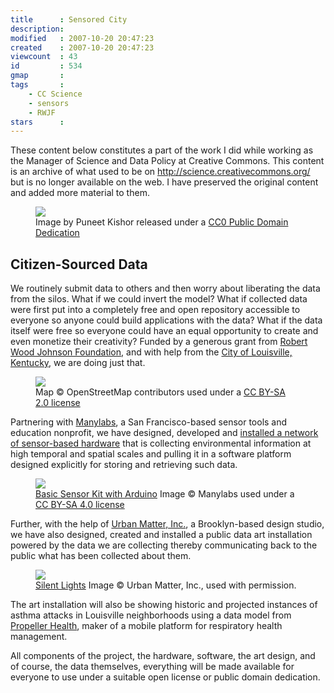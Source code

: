 ```yaml
---
title      : Sensored City
description: 
modified   : 2007-10-20 20:47:23
created    : 2007-10-20 20:47:23
viewcount  : 43
id         : 534
gmap       : 
tags       :
    - CC Science
    - sensors
    - RWJF
stars      : 
---
```


<div class="archive">
    These content below constitutes a part of the work I did while working as the Manager of Science and Data Policy at Creative Commons. This content is an archive of what used to be on <u>http://science.creativecommons.org/</u> but is no longer available on the web. I have preserved the original content and added more material to them.
</div>

<figure>
    <img src="inverted-model-of-data-collection.png">
    <figcaption>Image by Puneet Kishor released under a <a href="http://creativecommons.org/publicdomain/zero/1.0/" target="_blank">CC0 Public Domain Dedication</a></figcaption>
</figure>

## Citizen-Sourced Data

We routinely submit data to others and then worry about liberating the data from the silos. What if we could invert the model? What if collected data were first put into a completely free and open repository accessible to everyone so anyone could build applications with the data? What if the data itself were free so everyone could have an equal opportunity to create and even monetize their creativity? Funded by a generous grant from <a href="http://www.rwjf.org" target="_blank">Robert Wood Johnson Foundation</a>, and with help from the <a href="http://www.louisvilleky.gov" target="_blank">City of Louisville, Kentucky</a>, we are doing just that.

<figure>
    <img src="louisville.jpg">
    <figcaption>Map © OpenStreetMap contributors used under a <a href="http://creativecommons.org/licenses/by-sa/2.0/" target="_blank">CC BY-SA 2.0 license</a></figcaption>
</figure>

Partnering with <a href="https://www.manylabs.org" target="_blank">Manylabs</a>, a San Francisco-based sensor tools and education nonprofit, we have designed, developed and <a href="sensors.html">installed a network of sensor-based hardware</a> that is collecting environmental information at high temporal and spatial scales and pulling it in a software platform designed explicitly for storing and retrieving such data.

<figure>
    <img src="basic-kit-arduino.jpg">
    <figcaption><a href="http://store.manylabs.org/products/k0001" target="_blank">Basic Sensor Kit with Arduino</a> Image © Manylabs used under a <a href="http://creativecommons.org/licenses/by-sa/4.0/" target="_blank">CC BY-SA 4.0 license</a></figcaption>
</figure>

Further, with the help of <a href="http://urbanmatterinc.com" target="_blank">Urban Matter, Inc.</a>, a Brooklyn-based design studio, we have also designed, created and installed a public data art installation powered by the data we are collecting thereby communicating back to the public what has been collected about them.

<figure>
    <img src="Silent-Lights_131.jpg">
    <figcaption><a href="http://urbanmatterinc.com/silent-lights/" target="_blank">Silent Lights</a> Image ©  Urban Matter, Inc., used with permission.</figcaption>
</figure>

The art installation will also be showing historic and projected instances of asthma attacks in Louisville neighborhoods using a data model from <a href="http://propellerhealth.com" target="_blank">Propeller Health</a>, maker of a mobile platform for respiratory health management.

All components of the project, the hardware, software, the art design, and of course, the data themselves, everything will be made available for everyone to use under a suitable open license or public domain dedication.